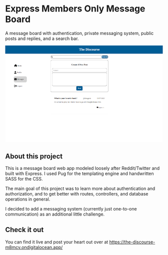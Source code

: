 # Express Members Only Message Board

A message board with authentication, private messaging system, public posts and replies, and a search bar.

![Project screenshot](/screenshot.png)

## About this project

This is a message board web app modeled loosely after Reddit/Twitter and built with Express. I used Pug for the templating engine and handwritten SASS for the CSS.

The main goal of this project was to learn more about authentication and authorization, and to get better with routes, controllers, and database operations in general. 

I decided to add a messaging system (currently just one-to-one communication) as an additional little challenge.

## Check it out

You can find it live and post your heart out over at https://the-discourse-m8mcv.ondigitalocean.app/